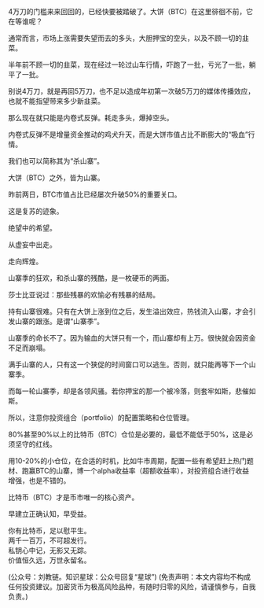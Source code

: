 
4万刀的门槛来来回回的，已经快要被踏破了。大饼（BTC）在这里徘徊不前，它在等谁呢？

通常而言，市场上涨需要失望而去的多头，大胆押宝的空头，以及不顾一切的韭菜。

半年前不顾一切的韭菜，现在经过一轮过山车行情，吓跑了一批，亏光了一批，躺平了一批。

别说4万刀，就是再回5万刀，也不足以造成年初第一次破5万刀的媒体传播效应，也就不能指望带来多少新韭菜。

那么现在就只能是内卷式反弹。耗走多头，爆掉空头。

内卷式反弹不是增量资金推动的鸡犬升天，而是大饼市值占比不断膨大的“吸血”行情。

我们也可以简称其为“杀山寨”。

大饼（BTC）之外，皆为山寨。

昨前两日，BTC市值占比已经屡次升破50%的重要关口。

这是复苏的迹象。

绝望中的希望。

从虚妄中出走。

走向辉煌。

山寨季的狂欢，和杀山寨的残酷，是一枚硬币的两面。

莎士比亚说过：那些残暴的欢愉必有残暴的结局。

持有山寨很难。只有在大饼上涨到位之后，发生溢出效应，热钱流入山寨，才会引发山寨的跟涨。是谓“山寨季”。

山寨季的命长不了。因为输血的大饼只有一个，而山寨却有上万。很快就会因资金不足而崩塌。

满手山寨的人，只有这一个狭促的时间窗口可以逃生。否则，就只能再等下一个山寨季。

而每一轮山寨季，却是各领风骚。若你押宝的那一个被冷落，则套牢如斯，悲催如斯。

所以，注意你投资组合（portfolio）的配置策略和仓位管理。

80%甚至90%以上的比特币（BTC）仓位是必要的，最低不能低于50%，这是必须坚守的红线。

用10-20%的小仓位，在合适的时机，比如牛市周期，配置一些有希望赶上热门题材、跑赢BTC的山寨，博一个alpha收益率（超额收益率），对投资组合进行收益增强，也是不错的。

比特币（BTC）才是币市唯一的核心资产。

早建立正确认知，早受益。

你有比特币，足以慰平生。\
两千一百万，不可超发行。\
私钥心中记，无影又无踪。\
价值恒久远，万世永留名。

(公众号：刘教链。知识星球：公众号回复“星球”)
(免责声明：本文内容均不构成任何投资建议。加密货币为极高风险品种，有随时归零的风险，请谨慎参与，自我负责。)